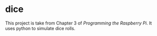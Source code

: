 # dice

This project is take from Chapter 3 of *Programming the Raspberry Pi*.
It uses python to simulate dice rolls.